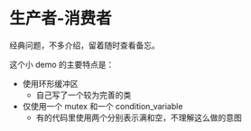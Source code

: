 # 生产者-消费者
经典问题，不多介绍，留着随时查看备忘。

这个小 demo 的主要特点是：
- 使用环形缓冲区
  - 自己写了一个较为完善的类
- 仅使用一个 mutex 和一个 condition_variable
  - 有的代码里使用两个分别表示满和空，不理解这么做的意图
